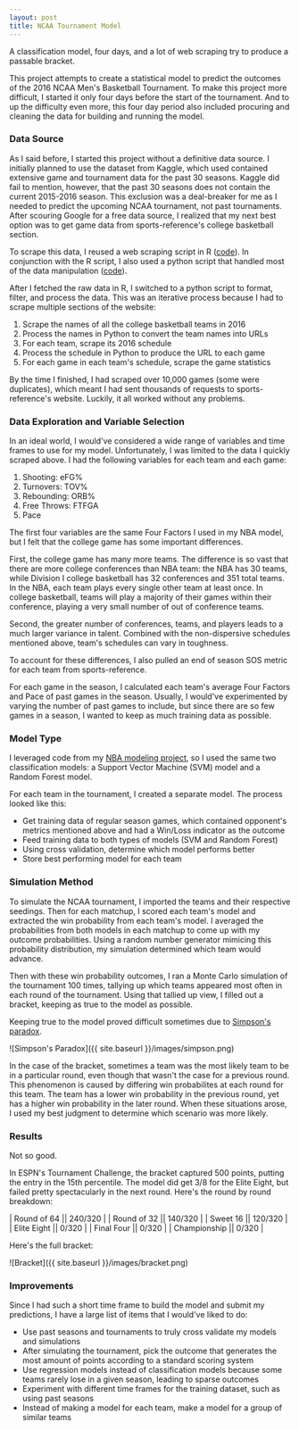 ```yaml
---
layout: post
title: NCAA Tournament Model
---
```


A classification model, four days, and a lot of web scraping try to produce a passable bracket.

This project attempts to create a statistical model to predict the outcomes of the 2016 NCAA Men's Basketball Tournament.  To make this project more difficult, I started it only four days before the start of the tournament.  And to up the difficulty even more, this four day period also included procuring and cleaning the data for building and running the model.

### Data Source
As I said before, I started this project without a definitive data source.  I initially planned to use the dataset from Kaggle, which used contained extensive game and tournament data for the past 30 seasons.  Kaggle did fail to mention, however, that the past 30 seasons does not contain the current 2015-2016 season.  This exclusion was a deal-breaker for me as I needed to predict the upcoming NCAA tournament, not past tournaments.  After scouring Google for a free data source, I realized that my next best option was to get game data from sports-reference's college basketball section.

To scrape this data, I reused a web scraping script in R ([code](https://github.com/mprego/NCAA/blob/master/data_scrape.R)).  In conjunction with the R script, I also used a python script that handled most of the data manipulation ([code](https://github.com/mprego/NCAA/blob/master/data_proc_2016.py)).

After I fetched the raw data in R, I switched to a python script to format, filter, and process the data.  This was an iterative process because I had to scrape multiple sections of the website:

1. Scrape the names of all the college basketball teams in 2016
2. Process the names in Python to convert the team names into URLs
3. For each team, scrape its 2016 schedule
4. Process the schedule in Python to produce the URL to each game
5. For each game in each team's schedule, scrape the game statistics

By the time I finished, I had scraped over 10,000 games (some were duplicates), which meant I had sent thousands of requests to sports-reference's website.  Luckily, it all worked without any problems.

### Data Exploration and Variable Selection
In an ideal world, I would've considered a wide range of variables and time frames to use for my model.  Unfortunately, I was limited to the data I quickly scraped above.  I had the following variables for each team and each game:

1. Shooting: eFG%
2. Turnovers: TOV%
3. Rebounding: ORB%
4. Free Throws: FTFGA
5. Pace

The first four variables are the same Four Factors I used in my NBA model, but I felt that the college game has some important differences.  

First, the college game has many more teams.  The difference is so vast that there are more college conferences than NBA team: the NBA has 30 teams, while Division I college basketball has 32 conferences and 351 total teams.  In the NBA, each team plays every single other team at least once.  In college basketball, teams will play a majority of their games within their conference, playing a very small number of out of conference teams.

Second, the greater number of conferences, teams, and players leads to a much larger variance in talent.  Combined with the non-dispersive schedules mentioned above, team's schedules can vary in toughness.

To account for these differences, I also pulled an end of season SOS metric for each team from sports-reference.

For each game in the season, I calculated each team's average Four Factors and Pace of past games in the season.  Usually, I would've experimented by varying the number of past games to include, but since there are so few games in a season, I wanted to keep as much training data as possible.

### Model Type
I leveraged code from my [NBA modeling project](http://mprego.github.io/NBA_Model/), so I used the same two classification models: a Support Vector Machine (SVM) model and a Random Forest model.  

For each team in the tournament, I created a separate model.  The process looked like this:

- Get training data of regular season games, which contained opponent's metrics mentioned above and had a Win/Loss indicator as the outcome
- Feed training data to both types of models (SVM and Random Forest)
- Using cross validation, determine which model performs better
- Store best performing model for each team


### Simulation Method
To simulate the NCAA tournament, I imported the teams and their respective seedings.  Then for each matchup, I scored each team's model and extracted the win probability from each team's model.  I averaged the probabilities from both models in each matchup to come up with my outcome probabilities.  Using a random number generator mimicing this probability distribution, my simulation determined which team would advance.

Then with these win probability outcomes, I ran a Monte Carlo simulation of the tournament 100 times, tallying up which teams appeared most often in each round of the tournament.  Using that tallied up view, I filled out a bracket, keeping as true to the model as possible.

Keeping true to the model proved difficult sometimes due to [Simpson's paradox](https://en.wikipedia.org/wiki/Simpson%27s_paradox).  

![Simpson's Paradox]({{ site.baseurl }}/images/simpson.png)

In the case of the bracket, sometimes a team was the most likely team to be in a particular round, even though that wasn't the case for a previous round.  This phenomenon is caused by differing win probabilites at each round for this team.  The team has a lower win probability in the previous round, yet has a higher win probability in the later round.  When these situations arose, I used my best judgment to determine which scenario was more likely.  


### Results

Not so good.

In ESPN's Tournament Challenge, the bracket captured 500 points, putting the entry in the 15th percentile.  The model did get 3/8 for the Elite Eight, but failed pretty spectacularly in the next round.  Here's the round by round breakdown:

| Round of 64 || 240/320 |
| Round of 32 || 140/320 |
| Sweet 16 || 120/320 |
| Elite Eight || 0/320 |
| Final Four || 0/320 |
| Championship || 0/320 |

Here's the full bracket:

![Bracket]({{ site.baseurl }}/images/bracket.png)

### Improvements
Since I had such a short time frame to build the model and submit my predictions, I have a large list of items that I would've liked to do:

- Use past seasons and tournaments to truly cross validate my models and simulations
- After simulating the tournament, pick the outcome that generates the most amount of points according to a standard scoring system
- Use regression models instead of classification models because some teams rarely lose in a given season, leading to sparse outcomes
- Experiment with different time frames for the training dataset, such as using past seasons
- Instead of making a model for each team, make a model for a group of similar teams
